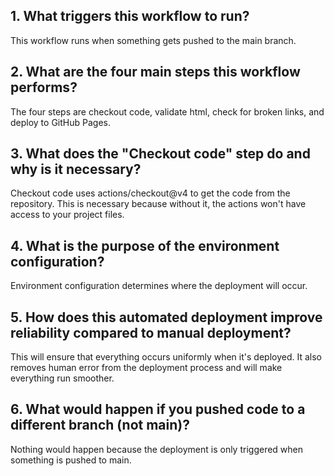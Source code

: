 ## 1. What triggers this workflow to run?
This workflow runs when something gets pushed to the main branch.
## 2. What are the four main steps this workflow performs?
The four steps are checkout code, validate html, check for broken links, and deploy to GitHub Pages.
## 3. What does the "Checkout code" step do and why is it necessary?
Checkout code uses actions/checkout@v4 to get the code from the repository. This is necessary because without it, the actions won't have access to your project files.
## 4. What is the purpose of the environment configuration?
Environment configuration determines where the deployment will occur.
## 5. How does this automated deployment improve reliability compared to manual deployment?
This will ensure that everything occurs uniformly when it's deployed. It also removes human error from the deployment process and will make everything run smoother.
## 6. What would happen if you pushed code to a different branch (not main)?
Nothing would happen because the deployment is only triggered when something is pushed to main.